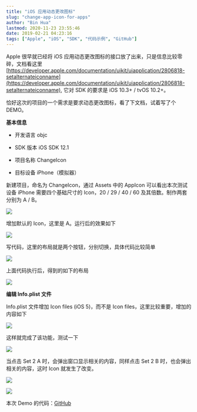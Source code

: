 ```yaml
---
title: "iOS 应用动态更改图标"
slug: "change-app-icon-for-apps"
author: "Bin Hua"
lastmod: 2020-11-23 23:55:46
date: 2019-02-21 04:23:16
tags: ["Apple", "iOS", "SDK", "代码示例", "GitHub"]
---
```


Apple 很早就已经将 iOS 应用动态更改图标的接口放了出来，只是信息比较零碎，文档看这里 [https://developer.apple.com/documentation/uikit/uiapplication/2806818-setalternateiconname](https://developer.apple.com/documentation/uikit/uiapplication/2806818-setalternateiconname), 它对 SDK 的要求是 iOS 10.3+ / tvOS 10.2+。

恰好这次的项目的一个需求是要求动态更改图标，看了下文档，试着写了个 DEMO。

**基本信息**

- 开发语言 objc

- SDK 版本 iOS SDK 12.1

- 项目名称 ChangeIcon

- 目标设备 iPhone（模拟器）

新建项目，命名为  ChangeIcon，通过 Assets 中的 AppIcon 可以看出本次测试设备 iPhone 需要四个基础尺寸的 Icon，20 / 29 / 40 / 60 及其倍数。制作两套分别为 A / B。

![](/imgs/change-app-icon-for-apps-01.png)

增加默认的 Icon，这里是 A。运行后的效果如下

![](/imgs/change-app-icon-for-apps-02.png)

写代码，这里的布局就是两个按钮，分别切换，具体代码比较简单

![](/imgs/change-app-icon-for-apps-03.png)

上面代码执行后，得到的如下的布局

![](/imgs/change-app-icon-for-apps-04.png)

**编辑 Info.plist 文件**

Info.plist 文件增加 Icon files (iOS 5)，而不是 Icon files，这里比较重要，增加的内容如下

![](/imgs/change-app-icon-for-apps-05.png)

这样就完成了该功能，测试一下

![](/imgs/change-app-icon-for-apps-06.png)

当点击 Set 2 A 时，会弹出窗口显示相关的内容，同样点击 Set 2 B 时，也会弹出相关的内容，这时 Icon 就发生了改变。

![](/imgs/change-app-icon-for-apps-07.png)

![](/imgs/change-app-icon-for-apps-08.png)

本次 Demo 的代码：[GitHub](https://github.com/tourcoder/ChangeIcon)